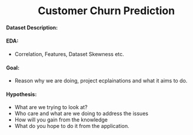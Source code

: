 # &nbsp; &nbsp; &nbsp;&nbsp; &nbsp; &nbsp; &nbsp; Customer Churn Prediction


#### Dataset Description:


#### EDA:

- Correlation, Features, Dataset Skewness etc.

#### Goal:

- Reason why we are doing, project ecplainations and what it aims to do. 

#### Hypothesis:

- What are we trying to look at?
- Who care and what are we doing to address the issues
- How will you gain from the knowledge
- What do you hope to do it from the application.
